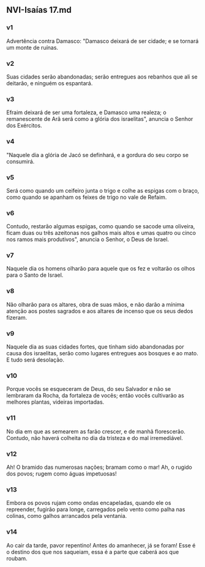 ## NVI-Isaías 17.md
### v1
 Advertência contra Damasco: "Damasco deixará de ser cidade; e se tornará um monte de ruínas.
### v2
 Suas cidades serão abandonadas; serão entregues aos rebanhos que ali se deitarão, e ninguém os espantará.
### v3
 Efraim deixará de ser uma fortaleza, e Damasco uma realeza; o remanescente de Arã será como a glória dos israelitas", anuncia o Senhor dos Exércitos.
### v4
 "Naquele dia a glória de Jacó se definhará, e a gordura do seu corpo se consumirá.
### v5
 Será como quando um ceifeiro junta o trigo e colhe as espigas com o braço, como quando se apanham os feixes de trigo no vale de Refaim.
### v6
 Contudo, restarão algumas espigas, como quando se sacode uma oliveira, ficam duas ou três azeitonas nos galhos mais altos e umas quatro ou cinco nos ramos mais produtivos", anuncia o Senhor, o Deus de Israel.
### v7
 Naquele dia os homens olharão para aquele que os fez e voltarão os olhos para o Santo de Israel.
### v8
 Não olharão para os altares, obra de suas mãos, e não darão a mínima atenção aos postes sagrados e aos altares de incenso que os seus dedos fizeram.
### v9
 Naquele dia as suas cidades fortes, que tinham sido abandonadas por causa dos israelitas, serão como lugares entregues aos bosques e ao mato. E tudo será desolação.
### v10
 Porque vocês se esqueceram de Deus, do seu Salvador e não se lembraram da Rocha, da fortaleza de vocês; então vocês cultivarão as melhores plantas, videiras importadas.
### v11
 No dia em que as semearem as farão crescer, e de manhã florescerão. Contudo, não haverá colheita no dia da tristeza e do mal irremediável.
### v12
 Ah! O bramido das numerosas nações; bramam como o mar! Ah, o rugido dos povos; rugem como águas impetuosas!
### v13
 Embora os povos rujam como ondas encapeladas, quando ele os repreender, fugirão para longe, carregados pelo vento como palha nas colinas, como galhos arrancados pela ventania.
### v14
 Ao cair da tarde, pavor repentino! Antes do amanhecer, já se foram! Esse é o destino dos que nos saqueiam, essa é a parte que caberá aos que roubam.
